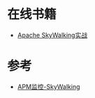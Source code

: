 # 在线书籍

* [Apache SkyWalking实战](https://weread.qq.com/web/reader/5bd32a0071ef58de5bde9d9kc81322c012c81e728d9d180)


# 参考
* [APM监控-SkyWalking](https://www.kancloud.cn/zlt2000/microservices-platform/955597)
